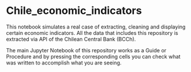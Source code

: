 # Chile_economic_indicators

This notebook simulates a real case of extracting, cleaning and displaying certain economic indicators. 
All the data that includes this repository is extracted via API of the Chilean Central Bank (BCCh).

The main Jupyter Notebook of this repository works as a Guide or Procedure and by pressing the corresponding cells you can check what was written to accomplish what you are seeing.
